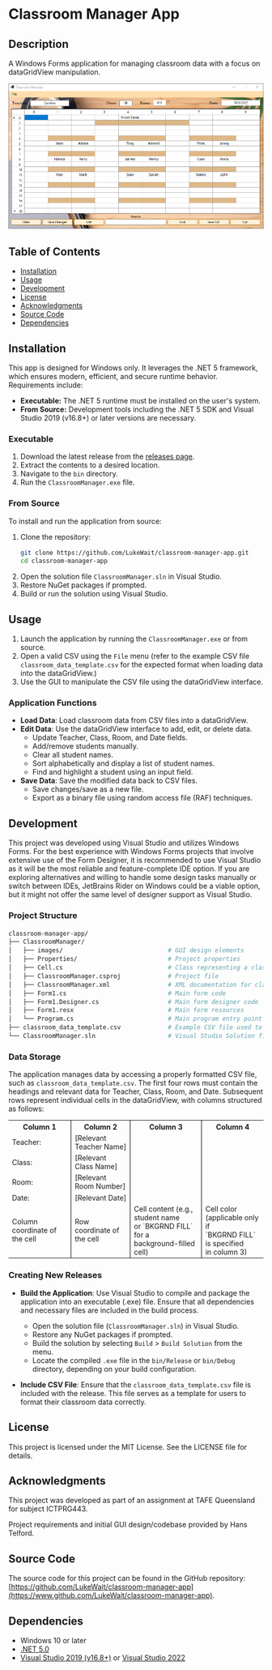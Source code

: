 # Classroom Manager App
## Description
A Windows Forms application for managing classroom data with a focus on dataGridView manipulation.

<p align="center">
  <img src="https://github.com/LukeWait/classroom-manager-app/raw/main/ClassroomManager/images/classroom-manager-app-screenshot.png" alt="App Screenshot" width="600">
</p>

## Table of Contents
- [Installation](#installation)
- [Usage](#usage)
- [Development](#development)
- [License](#license)
- [Acknowledgments](#acknowledgments)
- [Source Code](#source-code)
- [Dependencies](#dependencies)

## Installation
This app is designed for Windows only. It leverages the .NET 5 framework, which ensures modern, efficient, and secure runtime behavior. Requirements include:
- **Executable:** The .NET 5 runtime must be installed on the user's system.
- **From Source:** Development tools including the .NET 5 SDK and Visual Studio 2019 (v16.8+) or later versions are necessary.

### Executable
1. Download the latest release from the [releases page](https://github.com/LukeWait/classroom-manager-app/releases).
2. Extract the contents to a desired location.
3. Navigate to the `bin` directory.
4. Run the `ClassroomManager.exe` file.

### From Source
To install and run the application from source:
1. Clone the repository:
    ```sh
    git clone https://github.com/LukeWait/classroom-manager-app.git
    cd classroom-manager-app
    ```
2. Open the solution file `ClassroomManager.sln` in Visual Studio.
3. Restore NuGet packages if prompted.
4. Build or run the solution using Visual Studio.

## Usage
1. Launch the application by running the `ClassroomManager.exe` or from source.
2. Open a valid CSV using the `File` menu (refer to the example CSV file `classroom_data_template.csv` for the expected format when loading data into the dataGridView.)
3. Use the GUI to manipulate the CSV file using the dataGridView interface.

### Application Functions
- **Load Data**: Load classroom data from CSV files into a dataGridView.
- **Edit Data**: Use the dataGridView interface to add, edit, or delete data.
  - Update Teacher, Class, Room, and Date fields.
  - Add/remove students manually.
  - Clear all student names.
  - Sort alphabetically and display a list of student names.
  - Find and highlight a student using an input field.
- **Save Data**: Save the modified data back to CSV files.
  - Save changes/save as a new file.
  - Export as a binary file using random access file (RAF) techniques.

## Development
This project was developed using Visual Studio and utilizes Windows Forms. For the best experience with Windows Forms projects that involve extensive use of the Form Designer, it is recommended to use Visual Studio as it will be the most reliable and feature-complete IDE option.
If you are exploring alternatives and willing to handle some design tasks manually or switch between IDEs, JetBrains Rider on Windows could be a viable option, but it might not offer the same level of designer support as Visual Studio.

### Project Structure
```sh
classroom-manager-app/
├── ClassroomManager/
│   ├── images/                             # GUI design elements
│   ├── Properties/                         # Project properties
│   ├── Cell.cs                             # Class representing a classroom/dataGridView cell 
│   ├── ClassroomManager.csproj             # Project file
│   ├── ClassroomManager.xml                # XML documentation for classes and methods
│   ├── Form1.cs                            # Main form code
│   ├── Form1.Designer.cs                   # Main form designer code
│   ├── Form1.resx                          # Main form resources
│   └── Program.cs                          # Main program entry point
├── classroom_data_template.csv             # Example CSV file used to load into dataGridView
└── ClassroomManager.sln                    # Visual Studio Solution file
```

### Data Storage
The application manages data by accessing a properly formatted CSV file, such as `classroom_data_template.csv`. The first four rows must contain the headings and relevant data for Teacher, Class, Room, and Date. Subsequent rows represent individual cells in the dataGridView, with columns structured as follows:


<table>
  <tr>
    <th style="border-right:1px solid black">Column 1</th>
    <th style="border-right:1px solid black">Column 2</th>
    <th style="border-right:1px solid black">Column 3</th>
    <th>Column 4</th>
  </tr>
  <tr>
    <td style="border-right:1px solid black">Teacher:</td>
    <td style="border-right:1px solid black">[Relevant Teacher Name]</td>
    <td style="border-right:1px solid black"></td>
    <td></td>
  </tr>
  <tr>
    <td style="border-right:1px solid black">Class:</td>
    <td style="border-right:1px solid black">[Relevant Class Name]</td>
    <td style="border-right:1px solid black"></td>
    <td></td>
  </tr>
  <tr>
    <td style="border-right:1px solid black">Room:</td>
    <td style="border-right:1px solid black">[Relevant Room Number]</td>
    <td style="border-right:1px solid black"></td>
    <td></td>
  </tr>
  <tr>
    <td style="border-right:1px solid black">Date:</td>
    <td style="border-right:1px solid black">[Relevant Date]</td>
    <td style="border-right:1px solid black"></td>
    <td></td>
  </tr>
  <tr>
    <td style="border-right:1px solid black">Column coordinate of the cell</td>
    <td style="border-right:1px solid black">Row coordinate of the cell</td>
    <td style="border-right:1px solid black">Cell content (e.g., student name<br> or `BKGRND FILL` for a<br> background-filled cell)</td>
    <td>Cell color (applicable only if<br> `BKGRND FILL` is specified<br> in column 3)</td>
  </tr>
</table>

### Creating New Releases
- **Build the Application**: Use Visual Studio to compile and package the application into an executable (.exe) file. Ensure that all dependencies and necessary files are included in the build process.
  - Open the solution file (`ClassroomManager.sln`) in Visual Studio.
  - Restore any NuGet packages if prompted.
  - Build the solution by selecting `Build` > `Build Solution` from the menu.
  - Locate the compiled `.exe` file in the `bin/Release` or `bin/Debug` directory, depending on your build configuration.

- **Include CSV File**: Ensure that the `classroom_data_template.csv` file is included with the release. This file serves as a template for users to format their classroom data correctly.


## License
This project is licensed under the MIT License. See the LICENSE file for details.

## Acknowledgments
This project was developed as part of an assignment at TAFE Queensland for subject ICTPRG443.

Project requirements and initial GUI design/codebase provided by Hans Telford.

## Source Code
The source code for this project can be found in the GitHub repository: [https://github.com/LukeWait/classroom-manager-app](https://www.github.com/LukeWait/classroom-manager-app).

## Dependencies
- Windows 10 or later
- [.NET 5.0](https://dotnet.microsoft.com/download/dotnet/5.0)
- [Visual Studio 2019 (v16.8+)](https://visualstudio.microsoft.com/vs/) or [Visual Studio 2022](https://visualstudio.microsoft.com/vs/)
